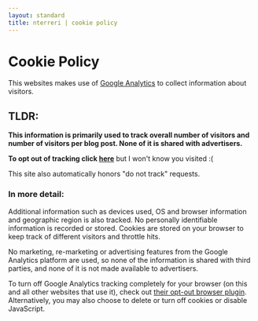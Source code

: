 ```yaml
---
layout: standard
title: nterreri | cookie policy
---
```


# Cookie Policy

This websites makes use of [Google Analytics][1] to collect information about visitors.

## TLDR:
**This information is primarily used to track overall number of visitors and number of visitors per blog post. None of it is shared with advertisers.**

**To opt out of tracking click [here](/privacy/optout)** but I won't know you visited :(

This site also automatically honors "do not track" requests.

### In more detail:
Additional information such as devices used, OS and browser information and geographic region is also tracked. No personally identifiable information is recorded or stored. Cookies are stored on your browser to keep track of different visitors and throttle hits.

No marketing, re-marketing or advertising features from the Google Analytics platform are used, so none of the information is shared with third parties, and none of it is not made available to advertisers.

To turn off Google Analytics tracking completely for your browser (on this and all other websites that use it), check out [their opt-out browser plugin][2]. Alternatively, you may also choose to delete or turn off cookies or disable JavaScript.

[1]: https://medium.com/google-analytics-tips-and-tricks/an-idiots-guide-to-google-analytics-328e4b084a34
[2]: https://tools.google.com/dlpage/gaoptout
